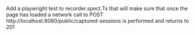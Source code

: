 Add a playwright test to recorder.spect.Ts that will make sure that once the page has loaded a network call to POST http://localhost:8080/public/captured-sessions is performed and returns to 201